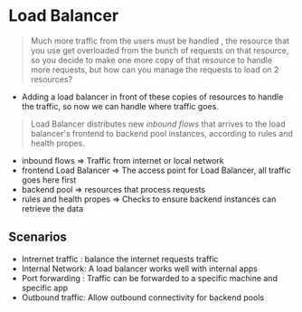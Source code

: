 # Load Balancer
> Much more traffic from the users must be handled , the resource that you use get overloaded from the bunch of requests on that resource, so you decide to make one more copy of that resource to handle more requests, but how can you manage the requests to load on 2 resources?

- Adding a load balancer in front of these copies of resources to handle the traffic, so now we can handle where traffic goes.

> Load Balancer distributes new _inbound flows_ that arrives to the load balancer's frontend to backend pool instances, according to rules and health propes.

- inbound flows => Traffic from internet or local network
- frontend Load Balancer => The access point for Load Balancer, all traffic goes here first
- backend pool => resources that process requests
- rules and health propes => Checks to ensure backend instances can retrieve the data

## Scenarios
- Intrernet traffic : balance the internet requests traffic
- Internal Network: A load balancer works well with internal apps
- Port forwarding : Traffic can be forwarded to a specific machine and specific app
- Outbound traffic: Allow outbound connectivity for backend pools